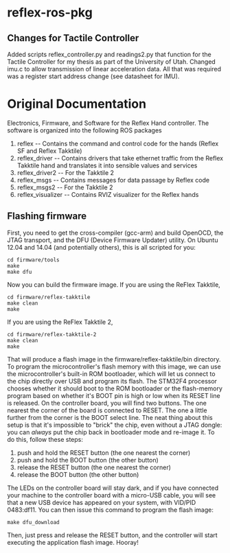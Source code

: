 reflex-ros-pkg
======

Changes for Tactile Controller
------
Added scripts reflex_controller.py and readings2.py that function for the Tactile Controller for my thesis as part of the University of Utah.
Changed imu.c to allow transmission of linear acceleration data. All that was required was a register start address change (see datasheet for IMU).

Original Documentation
======

Electronics, Firmware, and Software for the Reflex Hand controller. The software is organized into the following ROS packages

1. reflex -- Contains the command and control code for the hands (Reflex SF and Reflex Takktile)
2. reflex_driver -- Contains drivers that take ethernet traffic from the Reflex Takktile hand and translates it into sensible values and services
3. reflex_driver2 -- For the Takktile 2
4. reflex_msgs -- Contains messages for data passage by Reflex code
5. reflex_msgs2 -- For the Takktile 2
6. reflex_visualizer -- Contains RVIZ visualizer for the Reflex hands

Flashing firmware
------
First, you need to get the cross-compiler (gcc-arm) and build OpenOCD, the JTAG transport, and the DFU (Device Firmware Updater) utility. On Ubuntu 12.04 and 14.04 (and potentially others), this is all scripted for you:

    cd firmware/tools 
    make 
    make dfu

Now you can build the firmware image. If you are using the ReFlex Takktile, 

    cd firmware/reflex-takktile
    make clean
    make

If you are using the ReFlex Takktile 2,

    cd firmware/reflex-takktile-2
    make clean
    make

That will produce a flash image in the firmware/reflex-takktile/bin directory. To program the microcontroller's flash memory with this image, we can use the microcontroller's built-in ROM bootloader, which will let us connect to the chip directly over USB and program its flash. The STM32F4 processor chooses whether it should boot to the ROM bootloader or the flash-memory program based on whether it's BOOT pin is high or low when its RESET line is released. On the controller board, you will find two buttons. The one nearest the corner of the board is connected to RESET. The one a little further from the corner is the BOOT select line. The neat thing about this setup is that it's impossible to "brick" the chip, even without a JTAG dongle: you can *always* put the chip back in bootloader mode and re-image it. To do this, follow these steps:

1. push and hold the RESET button (the one nearest the corner)
1. push and hold the BOOT button (the other button)
1. release the RESET button (the one nearest the corner)
1. release the BOOT button (the other button)

The LEDs on the controller board will stay dark, and if you have connected your machine to the controller board with a micro-USB cable, you will see that a new USB device has appeared on your system, with VID/PID 0483:df11. You can then issue this command to program the flash image:

    make dfu_download

Then, just press and release the RESET button, and the controller will start executing the application flash image. Hooray!
